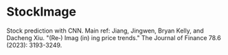 # StockImage

Stock prediction with CNN. Main ref:	Jiang, Jingwen, Bryan Kelly, and Dacheng Xiu. "(Re‐) Imag (in) ing price trends." The Journal of Finance 78.6 (2023): 3193-3249.
